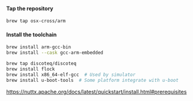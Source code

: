 #### Tap the repository

```sh
brew tap osx-cross/arm
```

#### Install the toolchain
```sh
brew install arm-gcc-bin
brew install --cask gcc-arm-embedded

brew tap discoteq/discoteq
brew install flock
brew install x86_64-elf-gcc  # Used by simulator
brew install u-boot-tools  # Some platform integrate with u-boot
```

https://nuttx.apache.org/docs/latest/quickstart/install.html#prerequisites
